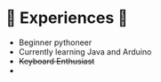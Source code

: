 # :moyai: Experiences :moyai:
 - Beginner pythoneer
 - Currently learning Java and Arduino
 - ~~Keyboard Enthusiast~~
 -  



